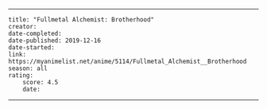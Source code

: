 ---

    title: "Fullmetal Alchemist: Brotherhood"
    creator: 
    date-completed: 
    date-published: 2019-12-16
    date-started: 
    link: https://myanimelist.net/anime/5114/Fullmetal_Alchemist__Brotherhood
    season: all
    rating:
        score: 4.5
        date:

---